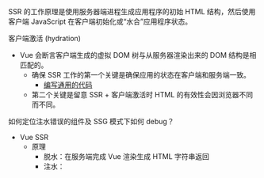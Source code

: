 SSR 的工作原理是使用服务器端进程生成应用程序的初始 HTML 结构，然后使用客户端 JavaScript 在客户端初始化或“水合”应用程序状态。

客户端激活 (hydration)
- Vue 会断言客户端生成的虚拟 DOM 树与从服务器渲染出来的 DOM 结构是相匹配的。
  - 确保 SSR 工作的第一个关键是确保应用的状态在客户端和服务端一致。
    - [编写通用的代码](https://v3.cn.vuejs.org/guide/ssr/universal.html#%E6%9C%8D%E5%8A%A1%E7%AB%AF%E7%9A%84%E6%95%B0%E6%8D%AE%E5%93%8D%E5%BA%94%E6%80%A7)
  - 第二个关键是留意 SSR + 客户端激活时 HTML 的有效性会因浏览器不同而不同。

如何定位注水错误的组件及 SSG 模式下如何 debug？

- Vue SSR
  - 原理
    - 脱水：在服务端完成 Vue 渲染生成 HTML 字符串返回
    - 注水：